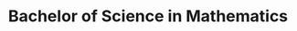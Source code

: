 ---
layout: default
title: Bachelor of Science in Mathematics
institute: TU Berlin
time: October 2012 - February 2017
year: 2012
hasthesis: true
thesis: Dualisierbare Shearlet-Frames in $\mathbb R^3$
haslink: false
link: 
advisor: Gitta Kutyniok
---
